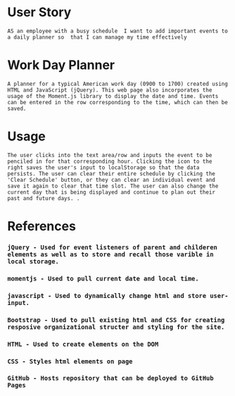 # User Story
`AS an employee with a busy schedule 
I want to add important events to a daily planner
so  that I can manage my time effectively`




# Work Day Planner
`A planner for a typical American work day (0900 to 1700) created using HTML and JavaScript (jQuery). This web page also incorporates the usage of the Moment.js library to display the date and time. Events can be entered in the row corresponding to the time, which can then be saved. `


# Usage
`The user clicks into the text area/row and inputs the event to be penciled in for that corresponding hour. Clicking the icon to the right saves the user's input to localStorage so that the data persists. The user can clear their entire schedule by clicking the 'Clear Schedule' button, or they can clear an individual event and save it again to clear that time slot. The user can also change the current day that is being displayed and continue to plan out their past and future days. .`

# References
### `jQuery - Used for event listeners of parent and childeren elements as well as to store and recall those varible in local storage.`
### `momentjs - Used to pull current date and local time.`
### `javascript - Used to dynamically change html and store user-input.`
### `Bootstrap - Used to pull existing html and CSS for creating resposive organizational structer and styling for the site.`
### `HTML - Used to create elements on the DOM`
### `CSS - Styles html elements on page`
### `GitHub - Hosts repository that can be deployed to GitHub Pages`
